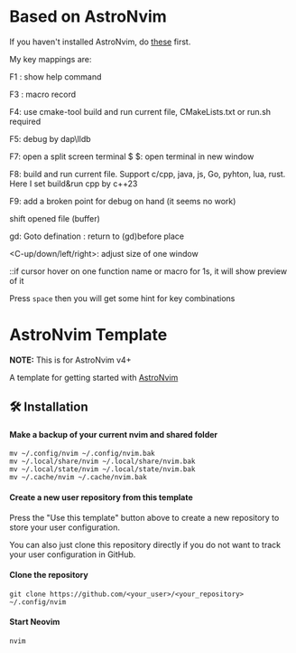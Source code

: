 # Based on AstroNvim

If you haven't installed AstroNvim, do [these](#dodo) first.


My key mappings are:

F1 : show help command

F3 : macro record

F4:  use cmake-tool build and run current file, CMakeLists.txt or run.sh required

F5:  debug by dap\lldb

F7:  open a split screen terminal
$ <S-n> $: open terminal in new window

F8: build and run current file. Support c/cpp, java, js, Go, pyhton, lua, rust. Here I set build&run cpp by c++23

F9:  add a broken point for debug on hand (it seems no work)

<C-z> <C-x> shift opened file (buffer)

gd: Goto defination
<C-o>: return to (gd)before place

<C-up/down/left/right>: adjust size of one window

::if cursor hover on one function name or macro for 1s, it will show preview of it

Press `space` then you will get some hint for key combinations


# <span id="dodo">AstroNvim Template</span>

**NOTE:** This is for AstroNvim v4+

A template for getting started with [AstroNvim](https://github.com/AstroNvim/AstroNvim)

## 🛠️ Installation

#### Make a backup of your current nvim and shared folder

```shell
mv ~/.config/nvim ~/.config/nvim.bak
mv ~/.local/share/nvim ~/.local/share/nvim.bak
mv ~/.local/state/nvim ~/.local/state/nvim.bak
mv ~/.cache/nvim ~/.cache/nvim.bak
```

#### Create a new user repository from this template

Press the "Use this template" button above to create a new repository to store your user configuration.

You can also just clone this repository directly if you do not want to track your user configuration in GitHub.

#### Clone the repository

```shell
git clone https://github.com/<your_user>/<your_repository> ~/.config/nvim
```

#### Start Neovim

```shell
nvim
```
